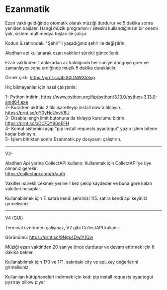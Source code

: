 # Ezanmatik
Ezan vakti geldiğinde otomatik olarak müziği durdurur ve 5 dakika sonra yeniden başlatır.
Hangi müzik programını / sitesini kullandığınızın bir önemi yok, sistem multimedya tuşları ile çalışır.

Kodun 6.satırındaki "Şehir"'i yaşadığınız şehir ile değiştirin.

Aladhan api kullanarak ezan vakitleri sürekli güncellenir.

Ezan vaktinden 1 dakikadan az kaldığında her saniye döngüye girer ve zamanlayıcı sona erdiğinde müzik 5 dakika duraklatılır.

Örnek çıktı:   https://prnt.sc/4L80DNW3h3vg

Hiç bilmeyenler için nasıl çalıştırılır:  
  
1- Python indirin. https://www.python.org/ftp/python/3.13.0/python-3.13.0-amd64.exe  
2- Kurarken akttaki 2 tiki işaretleyip install now'a tıklayın. https://prnt.sc/dY0yHcUvvV8U  
3- Disable lengh limit butonuna da tıklayıp kurulumu bitirin. https://prnt.sc/xDc7QY90oEFH  
4- Komut sistemini açıp "pip install requests pyautogui" yazıp işlem bitene kadar bekleyin.  
5- İşlem bittikten sonra Ezanmatik.py dosyasını çalıştırın.


  -------------------------------------------------------------------------------------------

  V2-  
    
 Aladhan Api yerine CollectAPI kullanır. Kullanmak için CollectAPI'ye üye olmanız gerekir.  
 https://collectapi.com/tr/auth

 Vakitleri sürekli çekmek yerine 1 kez çekip kaydeder ve buna göre kalan vakitleri hesaplar.
  
 Kullanabilmek için 7. satıra kendi şehrinizi 115. satıra kendi api keyinizi girmelisiniz.

 ---------------------------------------------------------------------------------------------
 V4 (GUI)
  
 Terminal üzerinden çalışmaz, V2 gibi CollectAPI kullanır.  
   
 Görünümü: https://prnt.sc/9Ngs4DwlY1Qw  

 Müziği ezan vaktinden 20 saniye önce durdurur ve devam ettirmek için 6 dakika bekler.  
   
 Kullanabilmek için 170 ve 171. satırdaki city ve api_key değerlerini girmelisiniz.  
   
 Kullanılan kütüphaneleri indirmek için kod: pip install requests pyautogui pystray pillow plyer

 
 
 

